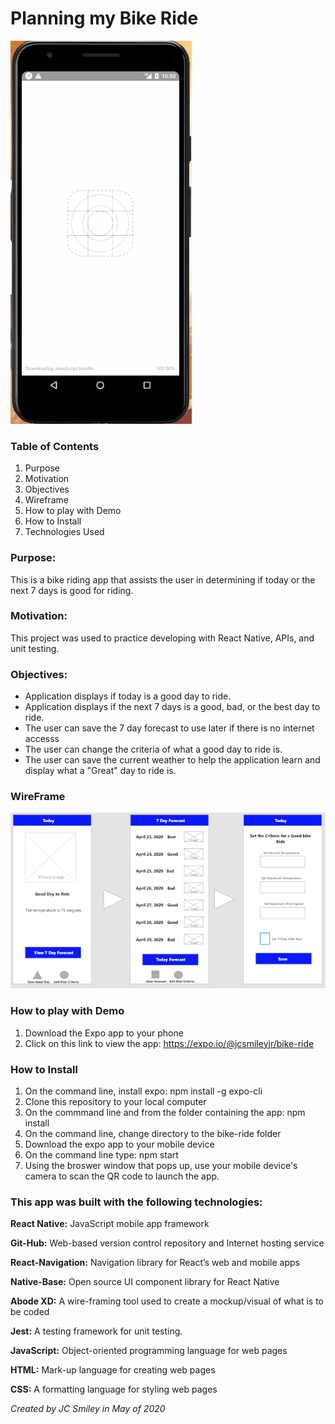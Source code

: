 # Planning my Bike Ride

![gif of app](bike-ride\assets\wireframe\BikeRide1.gif)

### Table of Contents
1. Purpose
2. Motivation
3. Objectives
4. Wireframe
5. How to play with Demo
6. How to Install
7. Technologies Used



### Purpose:
This is a bike riding app that assists the user in determining if today or the next 7 days is good for riding. 

### Motivation:

This project was used to practice developing with React Native, APIs, and unit testing.

### Objectives:

- Application displays if today is a good day to ride.
- Application displays if the next 7 days is a good, bad, or the best day to ride.  
- The user can save the 7 day forecast to use later if there is no internet accesss
- The user can change the criteria of what a good day to ride is.
- The user can save the current weather to help the application learn and display what a "Great" day to ride is.

### WireFrame

![Screen-shot of Wireframe in use](bike-ride\assets\wireframe\bike-ride-wireframe.PNG)

### How to play with Demo
1. Download the Expo app to your phone
2. Click on this link to view the app: https://expo.io/@jcsmileyjr/bike-ride 

### How to Install
1. On the command line, install expo: npm install -g expo-cli
2. Clone this repository to your local computer
3. On the commmand line and from the folder containing the app: npm install
4. On the command line, change directory to the bike-ride folder
5. Download the expo app to your mobile device
6. On the command line type: npm start
7. Using the broswer window that pops up, use your mobile device's camera to scan the QR code to launch the app.

### This app was built with the following technologies:

**React Native:** JavaScript mobile app framework

**Git-Hub:** Web-based version control repository and Internet hosting service

**React-Navigation:**  Navigation library for React’s web and mobile apps

**Native-Base:** Open source UI component library for React Native

**Abode XD:** A wire-framing tool used to create a mockup/visual of what is to be coded

**Jest:** A testing framework for unit testing.

**JavaScript:** Object-oriented programming language for web pages

**HTML:** Mark-up language for creating web pages

**CSS:** A formatting language for styling web pages

_Created by JC Smiley in May of 2020_
